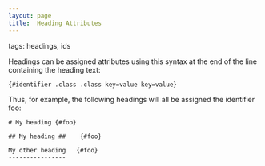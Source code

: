 ```yaml
---
layout: page
title:  Heading Attributes
---
```


tags: headings, ids

Headings can be assigned attributes using this syntax 
at the end of the line containing the heading text:

```
{#identifier .class .class key=value key=value}
```

Thus, for example, the following headings will all be assigned the identifier foo:

```
# My heading {#foo}

## My heading ##    {#foo}

My other heading   {#foo}
----------------
```
